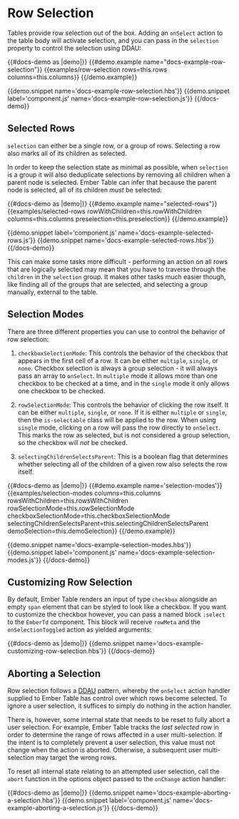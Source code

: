 # Row Selection

Tables provide row selection out of the box. Adding an `onSelect` action to the
table body will activate selection, and you can pass in the `selection` property
to control the selection using DDAU:

{{#docs-demo as |demo|}}
  {{#demo.example name="docs-example-row-selection"}}
    {{examples/row-selection
      rows=this.rows
      columns=this.columns}}
  {{/demo.example}}

  {{demo.snippet name='docs-example-row-selection.hbs'}}
  {{demo.snippet label='component.js' name='docs-example-row-selection.js'}}
{{/docs-demo}}

## Selected Rows

`selection` can either be a single row, or a group of rows. Selecting a row also
marks all of its children as selected.

In order to keep the selection state as minimal as possible, when `selection` is
a group it will also deduplicate selections by removing all children when a
parent node is selected. Ember Table can infer that because the parent node is
selected, all of its children _must_ be selected:

{{#docs-demo as |demo|}}
  {{#demo.example name="selected-rows"}}
    {{examples/selected-rows
      rowWithChildren=this.rowWithChildren
      columns=this.columns
      preselection=this.preselection}}
  {{/demo.example}}

  {{demo.snippet label='component.js' name='docs-example-selected-rows.js'}}
  {{demo.snippet name='docs-example-selected-rows.hbs'}}
{{/docs-demo}}

This can make some tasks more difficult - performing an action on all rows that
are logically selected may mean that you have to traverse through the `children`
in the `selection` group. It makes other tasks much easier though, like finding
all of the groups that are selected, and selecting a group manually, external to
the table.

## Selection Modes

There are three different properties you can use to control the behavior of
row selection:

1. `checkboxSelectionMode`: This controls the behavior of the checkbox that
appears in the first cell of a row. It can be either `multiple`, `single`, or
`none`. Checkbox selection is always a group selection - it will always pass an
array to `onSelect`. In `multiple` mode it allows more than one checkbox to be
checked at a time, and in the `single` mode it only allows one checkbox to be
checked.

2. `rowSelectionMode`: This controls the behavior of clicking the row itself.
It can be either `multiple`, `single`, or `none`. If it is either `multiple` or
`single`, then the `is-selectable` class will be applied to the row. When using
`single` mode, clicking on a row will pass the row directly to `onSelect`. This
marks the row as selected, but is not considered a group selection, so the
checkbox will _not_ be checked.

3. `selectingChildrenSelectsParent`: This is a boolean flag that determines
whether selecting all of the children of a given row also selects the row
itself.

{{#docs-demo as |demo|}}
  {{#demo.example name='selection-modes'}}
    {{examples/selection-modes
      columns=this.columns
      rowsWithChildren=this.rowsWithChildren
      rowSelectionMode=this.rowSelectionMode
      checkboxSelectionMode=this.checkboxSelectionMode
      selectingChildrenSelectsParent=this.selectingChildrenSelectsParent
      demoSelection=this.demoSelection}}
  {{/demo.example}}

  {{demo.snippet name='docs-example-selection-modes.hbs'}}
  {{demo.snippet label='component.js' name='docs-example-selection-modes.js'}}
{{/docs-demo}}

## Customizing Row Selection

By default, Ember Table renders an input of type `checkbox` alongside an empty `span` element that can be styled to look like a checkbox. If you want to customize the checkbox however, you can pass a named block `:select` to the `EmberTd` component. This block will receive `rowMeta` and the `onSelectionToggled` action as yielded arguments:

{{#docs-demo as |demo|}}
  {{demo.snippet name='docs-example-customizing-row-selection.hbs'}}
{{/docs-demo}}

## Aborting a Selection

Row selection follows a <a href="https://embermap.com/topics/component-side-effects/data-down-actions-up">DDAU</a> pattern, whereby the `onSelect` action handler supplied to Ember Table has control over which rows become selected. To ignore a user selection, it suffices to simply do nothing in the action handler.

There is, however, some internal state that needs to be reset to fully abort a user selection. For example, Ember Table tracks the _last selected_ row in order to determine the range of rows affected in a user multi-selection. If the intent is to completely prevent a user selection, this value must not change when the action is aborted. Otherwise, a subsequent user multi-selection may target the wrong rows.

To reset all internal state relating to an attempted user selection, call the `abort` function in the options object passed to the `onChange` action handler:

{{#docs-demo as |demo|}}
  {{demo.snippet name='docs-example-aborting-a-selection.hbs'}}
  {{demo.snippet label='component.js' name='docs-example-aborting-a-selection.js'}}
{{/docs-demo}}